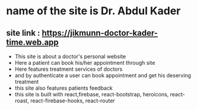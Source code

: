 # name of the site is Dr. Abdul Kader
## site link :  https://jikmunn-doctor-kader-time.web.app

* This site is about a doctor's personal website
* Here a patient can book his/her appointment through site
* Here features treatment services of doctors
* and by authenticate a user can book appointment and get his deserving treatment
* this site also features patients feedback
* this site is built with react,firebase, react-bootstrap, heroicons, react-roast, react-firebase-hooks, react-router